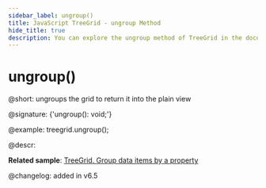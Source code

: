 ```yaml
---
sidebar_label: ungroup()
title: JavaScript TreeGrid - ungroup Method 
hide_title: true
description: You can explore the ungroup method of TreeGrid in the documentation of the DHTMLX JavaScript UI library. Browse developer guides and API reference, try out code examples and live demos, and download a free 30-day evaluation version of DHTMLX Suite 7.
---
```

 
# ungroup()

@short: ungroups the grid to return it into the plain view

@signature: {'ungroup(): void;'}

@example:
treegrid.ungroup();

@descr:

**Related sample**: [TreeGrid. Group data items by a property](https://snippet.dhtmlx.com/bue6zm6w)

@changelog:
added in v6.5

[comment]: # (@relatedapi: treegrid/api/treegrid_groupby_method.md)
